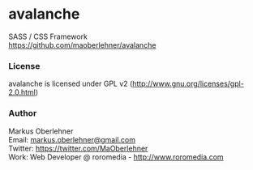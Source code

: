 # avalanche
SASS / CSS Framework  
https://github.com/maoberlehner/avalanche

### License
avalanche is licensed under GPL v2 (http://www.gnu.org/licenses/gpl-2.0.html)

### Author
Markus Oberlehner  
Email: markus.oberlehner@gmail.com  
Twitter: https://twitter.com/MaOberlehner  
Work: Web Developer @ roromedia - http://www.roromedia.com